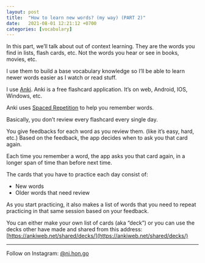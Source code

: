 ```yaml
---
layout: post
title:  "How to learn new words? (my way) (PART 2)"
date:   2021-08-01 12:21:12 +0700
categories: [vocabulary]
---
```


In this part, we’ll talk about out of context learning. They are the words you find in lists, flash cards, etc. Not the words you hear or see in books, movies, etc.

I use them to build a base vocabulary knowledge so I’ll be able to learn newer words easier as I watch or read stuff.

I use [Anki](https://apps.ankiweb.net/). Anki is a free flashcard application. It’s on web, Android, IOS, Windows, etc.

Anki uses [Spaced Repetition](https://en.wikipedia.org/wiki/Spaced_repetition) to help you remember words.

Basically, you don’t review every flashcard every single day.

You give feedbacks for each word as you review them. (like it’s easy, hard, etc.) Based on the feedback, the app decides when to ask you that card again.

Each time you remember a word, the app asks you that card again, in a longer span of time than before next time.

The cards that you have to practice each day consist of:
- New words
- Older words that need review

As you start practicing, it also makes a list of words that you need to repeat practicing in that same session based on your feedback.

You can either make your own list of cards (aka “deck”) or you can use the decks other have made and shared from this address: [https://ankiweb.net/shared/decks/](https://ankiweb.net/shared/decks/)

_____

Follow on Instagram: [@ni.hon.go](https://instagram.com/ni.hon.go)